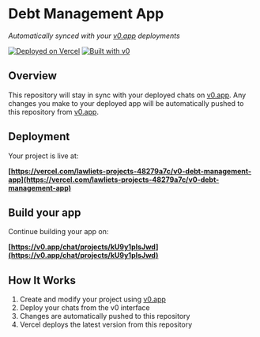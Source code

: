 # Debt Management App

*Automatically synced with your [v0.app](https://v0.app) deployments*

[![Deployed on Vercel](https://img.shields.io/badge/Deployed%20on-Vercel-black?style=for-the-badge&logo=vercel)](https://vercel.com/lawliets-projects-48279a7c/v0-debt-management-app)
[![Built with v0](https://img.shields.io/badge/Built%20with-v0.app-black?style=for-the-badge)](https://v0.app/chat/projects/kU9y1pIsJwd)

## Overview

This repository will stay in sync with your deployed chats on [v0.app](https://v0.app).
Any changes you make to your deployed app will be automatically pushed to this repository from [v0.app](https://v0.app).

## Deployment

Your project is live at:

**[https://vercel.com/lawliets-projects-48279a7c/v0-debt-management-app](https://vercel.com/lawliets-projects-48279a7c/v0-debt-management-app)**

## Build your app

Continue building your app on:

**[https://v0.app/chat/projects/kU9y1pIsJwd](https://v0.app/chat/projects/kU9y1pIsJwd)**

## How It Works

1. Create and modify your project using [v0.app](https://v0.app)
2. Deploy your chats from the v0 interface
3. Changes are automatically pushed to this repository
4. Vercel deploys the latest version from this repository
